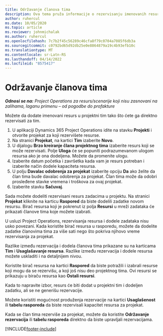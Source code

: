```yaml
---
title: Održavanje članova tima
description: Ova tema pruža informacije o rezervisanju imenovanih resursa za timove projekta i njihovom dodeljivanju zadacima.
author: ruhercul
ms.date: 10/05/2020
ms.topic: article
ms.reviewer: johnmichalak
ms.author: ruhercul
ms.openlocfilehash: 7c7b2f45c56289c46cfa8f79c0704a7085f6db3a
ms.sourcegitcommit: c0792bd65d92db25e0e8864879a19c4b93efb10c
ms.translationtype: MT
ms.contentlocale: sr-Latn-RS
ms.lasthandoff: 04/14/2022
ms.locfileid: "8575417"
---
```

# <a name="maintain-team-members"></a>Održavanje članova tima

_**Odnosi se na:** Project Operations za resurs/scenarije koji nisu zasnovani na zalihama, laganu primenu – od pogodbe do profakture_

Možete da dodate imenovani resurs u projektni tim tako što ćete ga direktno rezervisati za tim.

1. U aplikaciji Dynamics 365 Project Operations idite na stavku **Projekti** i otvorite projekat za koji rezervišete resurse.
2. Na stranici **Projekat**, na kartici **Tim** izaberite **Novo**. 
3. U dijalogu **Brzo kreiranje člana projektnog tima** izaberite resurs koji se može rezervisati. Polje **Uloga** će se popuniti podrazumevanom ulogom resursa ako je ona dodeljena. Možete da promenite ulogu. 
4. Izaberite datum početka i završetka kada vam je resurs potreban i izaberite način dodele kapaciteta resursa. 
5. U polju **Davalac odobrenja za projekat** izaberite opciju **Da** ako želite da član tima bude davalac odobrenja za projekat. Član tima može da odobri prosleđene stavke vremena i troškova za ovaj projekat. 
6. Izaberite stavku **Sačuvaj**.

Sada možete dodeliti rezervisani resurs zadacima u projektu. Na stranici **Projekat** kliknite na karticu **Raspored** da biste dodelili zadatke novom resursu. Birač resursa koji je pokrenut iz polja **Resursi** u mreži zadataka će prikazati članove tima koje možete izabrati.


U usluzi Project Operations, rezervisanja resursa i dodele zadataka nisu usko povezani. Kada koristite birač resursa u rasporedu, možete da dodelite zadatke članovima tima za više sati nego što pokriva njihovo vreme rezervisanja za projekat.

Razlike između rezervacija i dodela članova tima prikazane su na karticama **Tim** i **Usaglašavanje resursa**. Razlike između rezervacija i dodele resursa možete uskladiti i na detaljnijem nivou.

Koristite birač resursa na kartici **Raspored** da biste potražili i izabrali resurse koji mogu da se rezervišu, a koji još nisu deo projektnog tima. Ovi resursi se prikazuju u biraču resursa kao **Ostali resursi**.

Kada to napravite izbor, resurs će biti dodat u projektni tim i dodeljen zadatku, ali se ne generišu rezervacije.

Možete koristiti mogućnost produženja rezervacije na kartici **Usaglašenost** ili **tabelu rasporeda** da biste rezervisali kapacitet resursa za projekat.

Kada se član tima rezerviše za projekat, možete da koristite **Održavanje rezervacija** ili **tabelu rasporeda** direktno da biste upravljali rezervacijama.


[!INCLUDE[footer-include](../includes/footer-banner.md)]